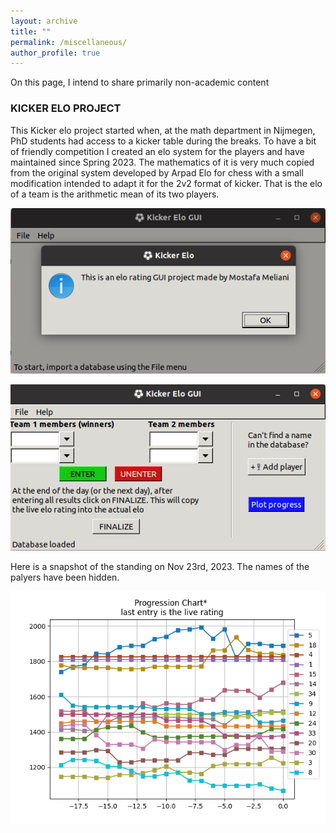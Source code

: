 ```yaml
---
layout: archive
title: ""
permalink: /miscellaneous/
author_profile: true
---
```


On this page, I intend to share primarily non-academic content

### KICKER ELO PROJECT
This Kicker elo project started when, at the math department in Nijmegen, PhD students had access to a kicker table during the breaks. To have a bit of friendly competition I created an elo system for the players and have maintained since Spring 2023. The mathematics of it is very much copied from the original system developed by Arpad Elo for chess with a small modification intended to adapt it for the 2v2 format of kicker. That is the elo of a team is the arithmetic mean of its two players.

![](../images/GUI_Kicker.png)


![](../images/GUI_Kicker_2.png)

Here is a snapshot of the standing on Nov 23rd, 2023. The names of the palyers have been hidden. 

![](../images/current_standings.png)

